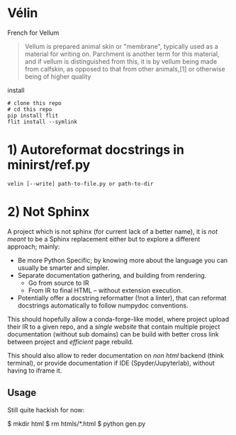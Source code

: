 # Vélin

French for Vellum

> Vellum is prepared animal skin or "membrane", typically used as a material for writing on. Parchment is another term
> for this material, and if vellum is distinguished from this, it is by vellum being made from calfskin, as opposed to
> that from other animals,[1] or otherwise being of higher quality


install 

```
# clone this repo
# cd this repo
pip install flit
flit install --symlink
```

# 1) Autoreformat docstrings in minirst/ref.py

```
velin [--write] path-to-file.py or path-to-dir
```


# 2) Not Sphinx

A project which is not sphinx (for current lack of a better name), it is _not meant_ to be a Sphinx replacement either
but to explore a different approach; mainly:

- Be more Python Specific; by knowing more about the language you can usually be smarter and simpler. 
- Separate documentation gathering, and building from rendering. 
  - Go from source to IR
  - From IR to final HTML – without extension execution. 
- Potentially offer a docstring reformatter (!not a linter), that can reformat docstrings automatically to follow
  numpydoc conventions.

This should hopefully allow a conda-forge-like model, where project upload their IR to a given repo, and a _single
website_ that contain multiple project documentation (without sub domains) can be build with better cross link between
project and _efficient_ page rebuild. 

This should also allow to reder documentation on _non html_ backend (think terminal), or provide documentation if
IDE (Spyder/Jupyterlab), without having to iframe it. 

## Usage

Still quite hackish for now:

$ mkdir html
$ rm htmls/*.html
$ python gen.py



